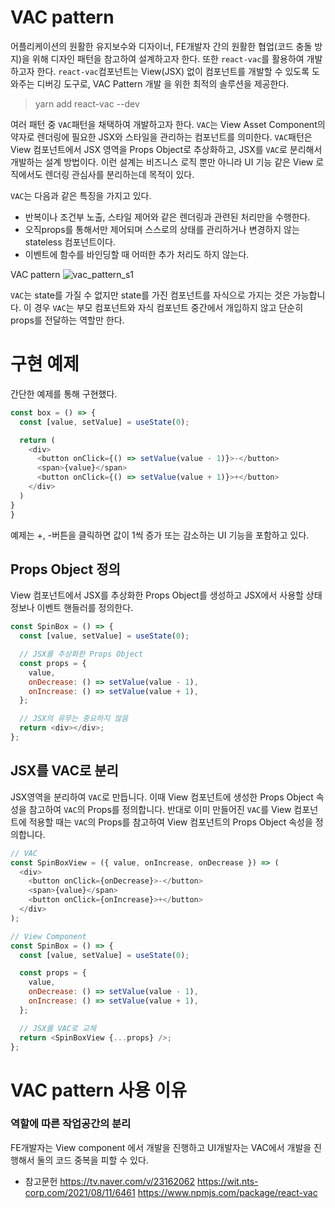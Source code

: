 # VAC pattern

어플리케이션의 원활한 유지보수와 디자이너, FE개발자 간의 원활한 협업(코드 충돌 방지)을 위해 디자인 패턴을 참고하여 설계하고자 한다.
또한 `react-vac`를 활용하여 개발 하고자 한다. `react-vac`컴포넌트는 View(JSX) 없이 컴포넌트를 개발할 수 있도록 도와주는 디버깅 도구로, VAC Pattern 개발 을 위한 최적의 솔루션을 제공한다.

> yarn add react-vac --dev

여러 패턴 중 `VAC`패턴을 채택하여 개발하고자 한다.
`VAC`는 View Asset Component의 약자로 렌더링에 필요한 JSX와 스타일을 관리하는 컴포넌트를 의미한다.
`VAC`패턴은 View 컴포넌트에서 JSX 영역을 Props Object로 추상화하고, JSX를 `VAC`로 분리해서 개발하는 설계 방법이다.
이런 설계는 비즈니스 로직 뿐만 아니라 UI 기능 같은 View 로직에서도 렌더링 관심사를 분리하는데 목적이 있다.

`VAC`는 다음과 같은 특징을 가지고 있다.

- 반복이나 조건부 노출, 스타일 제어와 같은 렌더링과 관련된 처리만을 수행한다.
- 오직props를 통해서만 제어되며 스스로의 상태를 관리하거나 변경하지 않는 stateless 컴포넌트이다.
- 이벤트에 함수를 바인딩할 때 어떠한 추가 처리도 하지 않는다.

VAC pattern
![vac_pattern_s1](https://user-images.githubusercontent.com/80657819/164623685-acf58bde-463a-47ff-b219-167c66252bc5.png)

`VAC`는 state를 가질 수 없지만 state를 가진 컴포넌트를 자식으로 가지는 것은 가능합니다. 이 경우 `VAC`는 부모 컴포넌트와 자식 컴포넌트 중간에서 개입하지 않고 단순히 props를 전달하는 역할만 한다.

# 구현 예제

간단한 예제를 통해 구현했다.

```javascript
const box = () => {
  const [value, setValue] = useState(0);

  return (
    <div>
      <button onClick={() => setValue(value - 1)}>-</button>
      <span>{value}</span>
      <button onClick={() => setValue(value + 1)}>+</button>
    </div>
  )
}
}
```

예제는 +, -버튼을 클릭하면 값이 1씩 증가 또는 감소하는 UI 기능을 포함하고 있다.

## Props Object 정의

View 컴포넌트에서 JSX를 추상화한 Props Object를 생성하고 JSX에서 사용할 상태정보나 이벤트 핸들러를 정의한다.

```javascript
const SpinBox = () => {
  const [value, setValue] = useState(0);

  // JSX를 추상화한 Props Object
  const props = {
    value,
    onDecrease: () => setValue(value - 1),
    onIncrease: () => setValue(value + 1),
  };

  // JSX의 유무는 중요하지 않음
  return <div></div>;
};
```

## JSX를 VAC로 분리

JSX영역을 분리하여 `VAC`로 만듭니다. 이때 View 컴포넌트에 생성한 Props Object 속성을 참고하여 `VAC`의 Props를 정의합니다.
반대로 이미 만들어진 `VAC`를 View 컴포넌트에 적용할 때는 `VAC`의 Props를 참고하여 View 컴포넌트의 Props Object 속성을 정의합니다.

```javascript
// VAC
const SpinBoxView = ({ value, onIncrease, onDecrease }) => (
  <div>
    <button onClick={onDecrease}>-</button>
    <span>{value}</span>
    <button onClick={onIncrease}>+</button>
  </div>
);
```

```javascript
// View Component
const SpinBox = () => {
  const [value, setValue] = useState(0);

  const props = {
    value,
    onDecrease: () => setValue(value - 1),
    onIncrease: () => setValue(value + 1),
  };

  // JSX를 VAC로 교체
  return <SpinBoxView {...props} />;
};
```

# VAC pattern 사용 이유

### 역할에 따른 작업공간의 분리

FE개발자는 View component 에서 개발을 진행하고
UI개발자는 VAC에서 개발을 진행해서 둘의 코드 중복을 피할 수 있다.

- 참고문헌
  <https://tv.naver.com/v/23162062>
  <https://wit.nts-corp.com/2021/08/11/6461>
  <https://www.npmjs.com/package/react-vac>
